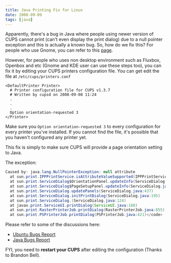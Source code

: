 ```yaml
---
title: Java Printing Fix for Linux
date: 2008-09-09
tags: [java]
---
```


Apparently, there's a bug in Java where people using newer version of CUPS
cannot print (can't even display the print dialog) due to a null pointer
exception and this is actually a known bug. So, how do we fix this? For people
who use Gnome, you can refer to this
[page](https://bugs.launchpad.net/ubuntu/+source/sun-java6/+bug/156191/comments/18).

<!--more-->

However, for people who uses non desktop environment such as Fluxbox, Openbox
and etc (Gnome and KDE user can use these steps too), you can fix it by editing
your CUPS printers configuration file. You can get edit the file at
`/etc/cups/printers.conf`

```
<DefaultPrinter Printer>
  # Printer configuration file for CUPS v1.3.7
  # Written by cupsd on 2008-09-08 11:24
  .
  .
  .
  Option orientation-requested 3
</Printer>
```

Make sure you `Option orientation-requested 3` to every configuration for every
printer you've installed. If you cannot find the file, it's possible that you
haven't configured any printer yet.

This fix is simply to make sure CUPS will provide a page orientation setting to
Java.

The exception:

```java
Caused by: java.lang.NullPointerException: null attribute
  at sun.print.IPPPrintService.isAttributeValueSupported(IPPPrintService.java:1147)
  at sun.print.ServiceDialog$OrientationPanel.updateInfo(ServiceDialog.java:2121)
  at sun.print.ServiceDialog$PageSetupPanel.updateInfo(ServiceDialog.java:1263)
  at sun.print.ServiceDialog.updatePanels(ServiceDialog.java:437)
  at sun.print.ServiceDialog.initPrintDialog(ServiceDialog.java:195)
  at sun.print.ServiceDialog.(ServiceDialog.java:124)
  at javax.print.ServiceUI.printDialog(ServiceUI.java:188)
  at sun.print.RasterPrinterJob.printDialog(RasterPrinterJob.java:855)
  at sun.print.PSPrinterJob.printDialog(PSPrinterJob.java:421)</code>
```

Please refer to some of the discussions here:

* [Ubuntu Bugs Report](https://bugs.launchpad.net/ubuntu/+source/sun-java6/+bug/156191/)
* [Java Bugs Report](http://bugs.sun.com/bugdatabase/view_bug.do?bug_id=6633656)

FYI, you need to **restart your CUPS** after editing the configuration (Thanks to Brandon Bell).

